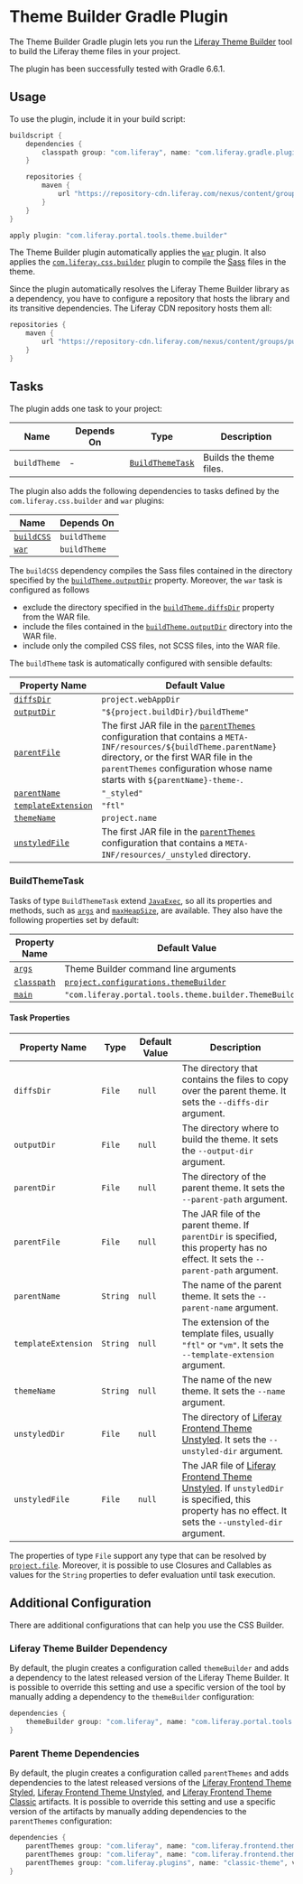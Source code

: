 # Theme Builder Gradle Plugin

The Theme Builder Gradle plugin lets you run the [Liferay Theme Builder](https://github.com/liferay/liferay-portal/tree/master/modules/util/portal-tools-theme-builder)
tool to build the Liferay theme files in your project.

The plugin has been successfully tested with Gradle 6.6.1.

## Usage

To use the plugin, include it in your build script:

```gradle
buildscript {
	dependencies {
		classpath group: "com.liferay", name: "com.liferay.gradle.plugins.theme.builder", version: "2.0.14"
	}

	repositories {
		maven {
			url "https://repository-cdn.liferay.com/nexus/content/groups/public"
		}
	}
}

apply plugin: "com.liferay.portal.tools.theme.builder"
```

The Theme Builder plugin automatically applies the [`war`](https://docs.gradle.org/current/userguide/war_plugin.html)
plugin. It also applies the [`com.liferay.css.builder`](https://github.com/liferay/liferay-portal/tree/master/modules/sdk/gradle-plugins-css-builder)
plugin to compile the [Sass](http://sass-lang.com/) files in the theme.

Since the plugin automatically resolves the Liferay Theme Builder library as a
dependency, you have to configure a repository that hosts the library and its
transitive dependencies. The Liferay CDN repository hosts them all:

```gradle
repositories {
	maven {
		url "https://repository-cdn.liferay.com/nexus/content/groups/public"
	}
}
```

## Tasks

The plugin adds one task to your project:

Name | Depends On | Type | Description
---- | ---------- | ---- | -----------
`buildTheme` | \- | [`BuildThemeTask`](#buildthemetask) | Builds the theme files.

The plugin also adds the following dependencies to tasks defined by the
`com.liferay.css.builder` and `war` plugins:

Name | Depends On
---- | ----------
[`buildCSS`](https://github.com/liferay/liferay-portal/tree/master/modules/sdk/gradle-plugins-css-builder#tasks) | `buildTheme`
[`war`](https://docs.gradle.org/current/userguide/war_plugin.html#sec:war_default_settings) | `buildTheme`

The `buildCSS` dependency compiles the Sass files contained in the directory
specified by the [`buildTheme.outputDir`](#outputdir) property. Moreover, the
`war` task is configured as follows

- exclude the directory specified in the [`buildTheme.diffsDir`](#diffsdir)
property from the WAR file.
- include the files contained in the [`buildTheme.outputDir`](#outputdir)
directory into the WAR file.
- include only the compiled CSS files, not SCSS files, into the WAR file.

The `buildTheme` task is automatically configured with sensible defaults:

Property Name | Default Value
------------- | -------------
[`diffsDir`](#diffsdir) | `project.webAppDir`
[`outputDir`](#outputdir) | `"${project.buildDir}/buildTheme"`
[`parentFile`](#parentfile) | The first JAR file in the [`parentThemes`](#parent-theme-dependencies) configuration that contains a `META-INF/resources/${buildTheme.parentName}` directory, or the first WAR file in the `parentThemes` configuration whose name starts with `${parentName}-theme-`.
[`parentName`](#parentname) | `"_styled"`
[`templateExtension`](#templateextension) | `"ftl"`
[`themeName`](#themename) | `project.name`
[`unstyledFile`](#unstyledfile) | The first JAR file in the [`parentThemes`](#parent-theme-dependencies) configuration that contains a `META-INF/resources/_unstyled` directory.

### BuildThemeTask

Tasks of type `BuildThemeTask` extend [`JavaExec`](https://docs.gradle.org/current/dsl/org.gradle.api.tasks.JavaExec.html),
so all its properties and methods, such as [`args`](https://docs.gradle.org/current/dsl/org.gradle.api.tasks.JavaExec.html#org.gradle.api.tasks.JavaExec:args(java.css.Iterable))
and [`maxHeapSize`](https://docs.gradle.org/current/dsl/org.gradle.api.tasks.JavaExec.html#org.gradle.api.tasks.JavaExec:maxHeapSize),
are available. They also have the following properties set by default:

Property Name | Default Value
------------- | -------------
[`args`](https://docs.gradle.org/current/dsl/org.gradle.api.tasks.JavaExec.html#org.gradle.api.tasks.JavaExec:args) | Theme Builder command line arguments
[`classpath`](https://docs.gradle.org/current/dsl/org.gradle.api.tasks.JavaExec.html#org.gradle.api.tasks.JavaExec:classpath) | [`project.configurations.themeBuilder`](#liferay-theme-builder-dependency)
[`main`](https://docs.gradle.org/current/dsl/org.gradle.api.tasks.JavaExec.html#org.gradle.api.tasks.JavaExec:main) | `"com.liferay.portal.tools.theme.builder.ThemeBuilder"`

#### Task Properties

Property Name | Type | Default Value | Description
------------- | ---- | ------------- | -----------
<a name="diffsdir"></a>`diffsDir` | `File` | `null` | The directory that contains the files to copy over the parent theme. It sets the `--diffs-dir` argument.
<a name="outputdir"></a>`outputDir` | `File` | `null` | The directory where to build the theme. It sets the `--output-dir` argument.
<a name="parentdir"></a>`parentDir` | `File` | `null` | The directory of the parent theme. It sets the `--parent-path` argument.
<a name="parentfile"></a>`parentFile` | `File` | `null` | The JAR file of the parent theme. If `parentDir` is specified, this property has no effect. It sets the `--parent-path` argument.
<a name="parentname"></a>`parentName` | `String` | `null` | The name of the parent theme. It sets the `--parent-name` argument.
<a name="templateextension"></a>`templateExtension` | `String` | `null` | The extension of the template files, usually `"ftl"` or `"vm"`. It sets the `--template-extension` argument.
<a name="themename"></a>`themeName` | `String` | `null` | The name of the new theme. It sets the `--name` argument.
<a name="unstyleddir"></a>`unstyledDir` | `File` | `null` | The directory of [Liferay Frontend Theme Unstyled](https://github.com/liferay/liferay-portal/tree/master/modules/apps/frontend-theme/frontend-theme-unstyled). It sets the `--unstyled-dir` argument.
<a name="unstyledfile"></a>`unstyledFile` | `File` | `null` | The JAR file of [Liferay Frontend Theme Unstyled](https://github.com/liferay/liferay-portal/tree/master/modules/apps/frontend-theme/frontend-theme-unstyled). If `unstyledDir` is specified, this property has no effect. It sets the `--unstyled-dir` argument.

The properties of type `File` support any type that can be resolved by [`project.file`](https://docs.gradle.org/current/dsl/org.gradle.api.Project.html#org.gradle.api.Project:file(java.css.Object)).
Moreover, it is possible to use Closures and Callables as values for the
`String` properties to defer evaluation until task execution.

## Additional Configuration

There are additional configurations that can help you use the CSS Builder.

### Liferay Theme Builder Dependency

By default, the plugin creates a configuration called `themeBuilder` and adds a
dependency to the latest released version of the Liferay Theme Builder. It is
possible to override this setting and use a specific version of the tool by
manually adding a dependency to the `themeBuilder` configuration:

```gradle
dependencies {
	themeBuilder group: "com.liferay", name: "com.liferay.portal.tools.theme.builder", version: "1.1.8"
}
```

### Parent Theme Dependencies

By default, the plugin creates a configuration called `parentThemes` and adds
dependencies to the latest released versions of the
[Liferay Frontend Theme Styled](https://github.com/liferay/liferay-portal/tree/master/modules/apps/frontend-theme/frontend-theme-styled),
[Liferay Frontend Theme Unstyled](https://github.com/liferay/liferay-portal/tree/master/modules/apps/frontend-theme/frontend-theme-unstyled),
and [Liferay Frontend Theme Classic](https://github.com/liferay/liferay-portal/tree/master/modules/apps/frontend-theme/frontend-theme-classic)
artifacts. It is possible to override this setting and use a specific version of
the artifacts by manually adding dependencies to the `parentThemes`
configuration:

```gradle
dependencies {
	parentThemes group: "com.liferay", name: "com.liferay.frontend.theme.styled", version: "2.0.13"
	parentThemes group: "com.liferay", name: "com.liferay.frontend.theme.unstyled", version: "2.0.13"
	parentThemes group: "com.liferay.plugins", name: "classic-theme", version: "1.0.29"
}
```